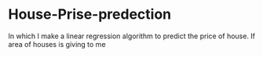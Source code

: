 # House-Prise-predection
In which I make a linear regression algorithm to predict the price of house. If area of houses is giving to me
